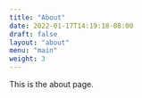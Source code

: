 ```yaml
---
title: "About"
date: 2022-01-17T14:19:18-08:00
draft: false
layout: "about"
menu: "main"
weight: 3
---
```


This is the about page.